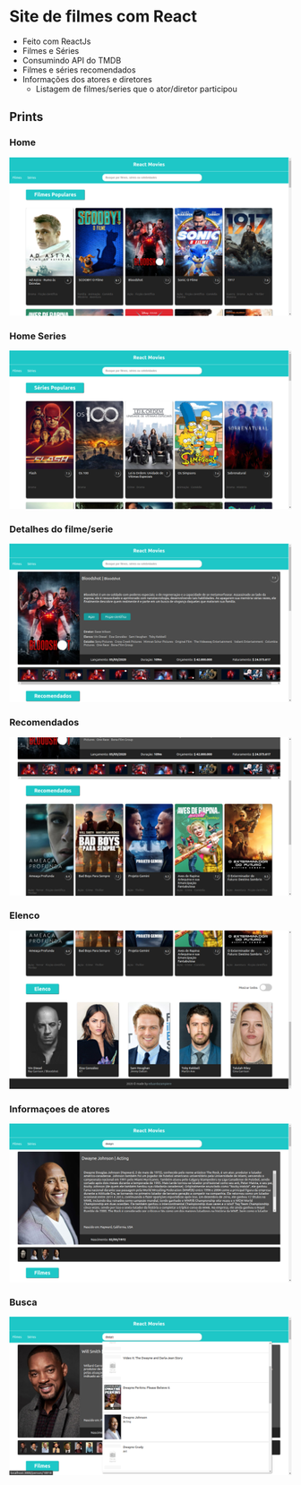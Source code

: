 # Site de filmes com React

* Feito com ReactJs
* Filmes e Séries 
* Consumindo API do TMDB
* Filmes e séries recomendados
* Informações dos atores e diretores
    * Listagem de filmes/series que o ator/diretor participou
## Prints

### Home
![Home](https://github.com/eduardozampiere/react-movie-app/blob/master/prints/home.png)

### Home Series
![Series](https://github.com/eduardozampiere/react-movie-app/blob/master/prints/home-tv.png)

### Detalhes do filme/serie
![Detail](https://github.com/eduardozampiere/react-movie-app/blob/master/prints/detail-movie.png)

### Recomendados
![Detail](https://github.com/eduardozampiere/react-movie-app/blob/master/prints/recom.png)

### Elenco
![Detail](https://github.com/eduardozampiere/react-movie-app/blob/master/prints/cast.png)

### Informaçoes de atores
![Detail](https://github.com/eduardozampiere/react-movie-app/blob/master/prints/actor.png)

### Busca
![Detail](https://github.com/eduardozampiere/react-movie-app/blob/master/prints/search.png)